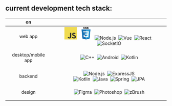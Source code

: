 ## current development tech stack:

|on||
| ------------- |:-------------:|
| <p></p><p align="center">web app</p> | <img src="https://raw.githubusercontent.com/devicons/devicon/master/icons/javascript/javascript-original.svg" alt="JavaScript" height=40/>&nbsp;&nbsp;<img src="https://raw.githubusercontent.com/devicons/devicon/master/icons/css3/css3-original-wordmark.svg" alt="CSS" height=40 />&nbsp;&nbsp;<img src="https://cdn-icons-png.flaticon.com/512/5968/5968322.png" alt="Node.js" height=40 />&nbsp;&nbsp;<img src="https://upload.wikimedia.org/wikipedia/commons/thumb/9/95/Vue.js_Logo_2.svg/1184px-Vue.js_Logo_2.svg.png" alt="Vue" height=40 />&nbsp;&nbsp;<img src="https://upload.wikimedia.org/wikipedia/commons/thumb/a/a7/React-icon.svg/2300px-React-icon.svg.png" alt="React" height=40 />&nbsp;&nbsp;<img src="https://upload.wikimedia.org/wikipedia/commons/thumb/9/96/Socket-io.svg/2048px-Socket-io.svg.png" alt="SocketIO" height=40 /> |
| <p></p><p align="center">desktop/mobile app</p> | <img src="https://upload.wikimedia.org/wikipedia/commons/thumb/1/18/ISO_C%2B%2B_Logo.svg/1822px-ISO_C%2B%2B_Logo.svg.png" alt="C++" height=40 />&nbsp;&nbsp;<img src="https://upload.wikimedia.org/wikipedia/commons/thumb/d/d7/Android_robot.svg/654px-Android_robot.svg.png" alt="Android" height=40 />&nbsp;&nbsp;<img src="https://upload.wikimedia.org/wikipedia/commons/thumb/7/74/Kotlin_Icon.png/1200px-Kotlin_Icon.png" alt="Kotlin" height=40 /> |
| <p></p><p align="center">backend</p> | <img src="https://cdn-icons-png.flaticon.com/512/5968/5968322.png" alt="Node.js" height=40 />&nbsp;&nbsp;<img src="https://geekflare.com/wp-content/uploads/2023/01/expressjs.png" alt="ExpressJS" height=40/><br><img src="https://upload.wikimedia.org/wikipedia/commons/thumb/7/74/Kotlin_Icon.png/1200px-Kotlin_Icon.png" alt="Kotlin" height=40 />&nbsp;&nbsp;<img src="https://cdn4.iconfinder.com/data/icons/logos-and-brands/512/181_Java_logo_logos-512.png" alt="Java" height=40 />&nbsp;&nbsp;<img src="https://encrypted-tbn0.gstatic.com/images?q=tbn:ANd9GcQXnCKu1a97PCQjo4_5Zd39xvsXCE6EM4uBdgVe6Zo_zpAK_7C_w4CJ6SlII1Ml23wVlf4&usqp=CAU" alt="Spring" height=40 />&nbsp;&nbsp;<img src="https://rinaldo.dev/wp-content/uploads/2019/03/jpa-hibernate_large.jpg" alt="JPA" height=40 /> |
| <p></p><p align="center">design</p> | <img src="https://upload.wikimedia.org/wikipedia/commons/thumb/3/33/Figma-logo.svg/1667px-Figma-logo.svg.png" alt="Figma" height=40 />&nbsp;&nbsp;<img src="https://upload.wikimedia.org/wikipedia/commons/2/20/Photoshop_CC_icon.png" alt="Photoshop" height=40 />&nbsp;&nbsp;<img src="https://seeklogo.com/images/Z/ZBrush-logo-43D6324DC8-seeklogo.com.png" alt="zBrush" height=40 /> |
